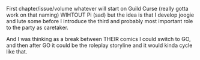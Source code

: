 First chapter/issue/volume whatever will start on Guild Curse (really gotta work on that naming) WIHTOUT Pi (sad) but the idea is that I develop joogie and lute some before I introduce the third and probably most important role to the party as caretaker. 

And I was thinking as a break between THEIR comics I could switch to GO, and then after GO it could be the roleplay storyline and it would kinda cycle like that.